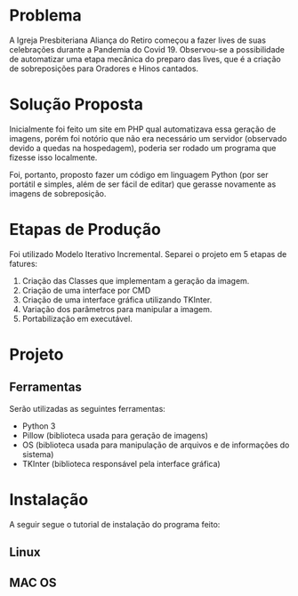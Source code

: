 # Problema

A Igreja Presbiteriana Aliança do Retiro começou a fazer lives de suas celebrações durante a Pandemia do Covid 19. Observou-se a possibilidade de automatizar uma etapa mecânica do preparo das lives, que é a criação de sobreposições para Oradores e Hinos cantados.

# Solução Proposta

Inicialmente foi feito um site em PHP qual automatizava essa geração de imagens, porém foi notório que não era necessário um servidor (observado devido a quedas na hospedagem), poderia ser rodado um programa que fizesse isso localmente. 

Foi, portanto, proposto fazer um código em linguagem Python (por ser portátil e simples, além de ser fácil de editar) que gerasse novamente as imagens de sobreposição.

# Etapas de Produção

Foi utilizado Modelo Iterativo Incremental. Separei o projeto em 5 etapas de fatures:

1. Criação das Classes que implementam a geração da imagem.
2. Criação de uma interface por CMD
3. Criação de uma interface gráfica utilizando TKInter.
4. Variação dos parâmetros para manipular a imagem.
5. Portabilização em executável.

# Projeto

## Ferramentas

Serão utilizadas as seguintes ferramentas:

- Python 3
- Pillow (biblioteca usada para geração de imagens)
- OS (biblioteca usada para manipulação de arquivos e de informações do sistema)
- TKInter (biblioteca responsável pela interface gráfica)

# Instalação

A seguir segue o tutorial de instalação do programa feito:

## Linux

## MAC OS